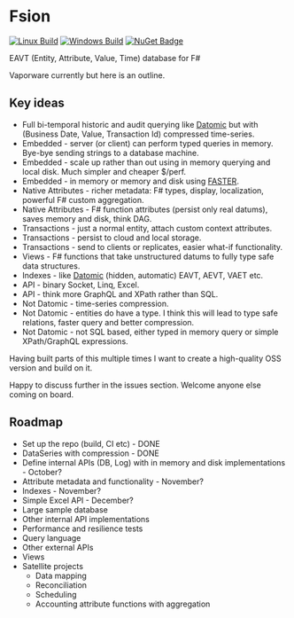# Fsion

[![Linux Build](https://travis-ci.org/AnthonyLloyd/Fsion.svg?branch=master)](https://travis-ci.org/AnthonyLloyd/Fsion)
[![Windows Build](https://ci.appveyor.com/api/projects/status/qcpmg6thnmwe09tn/branch/master?svg=true)](https://ci.appveyor.com/project/AnthonyLloyd/Fsion)
[![NuGet Badge](https://buildstats.info/nuget/Fsion)](https://www.nuget.org/packages/Fsion)

EAVT (Entity, Attribute, Value, Time) database for F#

Vaporware currently but here is an outline.

## Key ideas

- Full bi-temporal historic and audit querying like [Datomic](https://www.datomic.com/) but with (Business Date, Value, Transaction Id) compressed time-series.
- Embedded - server (or client) can perform typed queries in memory. Bye-bye sending strings to a database machine.
- Embedded - scale up rather than out using in memory querying and local disk. Much simpler and cheaper $/perf.
- Embedded - in memory or memory and disk using [FASTER](https://github.com/Microsoft/FASTER).
- Native Attributes - richer metadata: F# types, display, localization, powerful F# custom aggregation.
- Native Attributes - F# function attributes (persist only real datums), saves memory and disk, think DAG.
- Transactions - just a normal entity, attach custom context attributes.
- Transactions - persist to cloud and local storage.
- Transactions - send to clients or replicates, easier what-if functionality.
- Views - F# functions that take unstructured datums to fully type safe data structures.
- Indexes - like [Datomic](https://docs.datomic.com/cloud/query/raw-index-access.html) (hidden, automatic) EAVT, AEVT, VAET etc.
- API - binary Socket, Linq, Excel.
- API - think more GraphQL and XPath rather than SQL.
- Not Datomic - time-series compression.
- Not Datomic - entities do have a type. I think this will lead to type safe relations, faster query and better compression.
- Not Datomic - not SQL based, either typed in memory query or simple XPath/GraphQL expressions.

Having built parts of this multiple times I want to create a high-quality OSS version and build on it.

Happy to discuss further in the issues section. Welcome anyone else coming on board.

## Roadmap

- Set up the repo (build, CI etc) - DONE
- DataSeries with compression - DONE
- Define internal APIs (DB, Log) with in memory and disk implementations - October?
- Attribute metadata and functionality - November?
- Indexes - November?
- Simple Excel API - December?
- Large sample database
- Other internal API implementations
- Performance and resilience tests
- Query language
- Other external APIs
- Views
- Satellite projects
    - Data mapping
    - Reconciliation
    - Scheduling
    - Accounting attribute functions with aggregation
